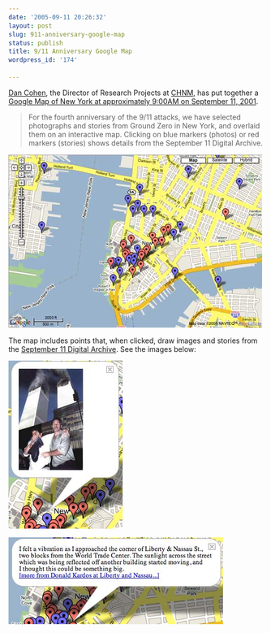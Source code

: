 ```yaml
---
date: '2005-09-11 20:26:32'
layout: post
slug: 911-anniversary-google-map
status: publish
title: 9/11 Anniversary Google Map
wordpress_id: '174'

---
```


[Dan Cohen](http://dancohen.org), the Director of Research Projects at [CHNM,](http://chnm.gmu.edu) has put together a [Google Map of New York at approximately 9:00AM on September 11, 2001](http://911digitalarchive.org/maps/ground_zero.php). 




> For the fourth anniversary of the 9/11 attacks, we have selected photographs and stories from Ground Zero in New York, and overlaid them on an interactive map. Clicking on blue markers (photos) or red markers (stories) shows details from the September 11 Digital Archive.


[![Google Map of New York at approximately 9:00AM on September 11, 2001](/i/911googlemap.jpg)](http://911digitalarchive.org/maps/ground_zero.php)


The map includes points that, when clicked, draw images and stories from the [September 11 Digital Archive](http://911digitalarchive.org). See the images below:


![](/i/map_image.jpg)
  

![](/i/map_story.jpg)

